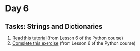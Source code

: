 # Day 6

## Tasks: Strings and Dictionaries

1. [Read this tutorial](https://www.kaggle.com/colinmorris/strings-and-dictionaries) (from Lesson 6 of the Python course)
2. [Complete this exercise](https://www.kaggle.com/kernels/fork/1275185) (from Lesson 6 of the Python course)

